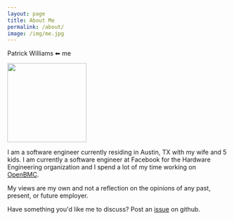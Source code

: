 ```yaml
---
layout: page
title: About Me
permalink: /about/
image: /img/me.jpg
---
```

Patrick Williams &#11013; me

<img src="{{ page.image }}" width="180px" />

I am a software engineer currently residing in Austin, TX with my wife and 5
kids.  I am currently a software engineer at Facebook for the Hardware
Engineering organization and I spend a lot of my time working on
[OpenBMC](https://github.com/openbmc).

My views are my own and not a reflection on the opinions of any past, present,
or future employer.

Have something you'd like me to discuss?  Post an [issue](https://github.com/williamspatrick/williamspatrick.github.io/issues/new) on github.
